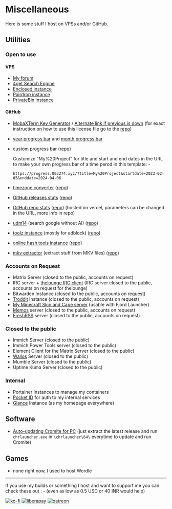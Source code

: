 # Miscellaneous

Here is some stuff I host on VPSs and/or GitHub.

## Utilities

### Open to use

#### VPS
- [My forum](https://forum.drifty.win)
- [4get Search Engine](https://4get.drifty.win)
- [Enclosed instance](https://enclosed.003274.xyz/)
- [Pairdrop instance](https://pairdrop.drifty.win/)
- [PrivateBin instance](https://bin.drifty.win/)

#### GitHub

- [MobaXTerm Key Generator](https://mobaxterm.003274.xyz/) / [Alternate link if previous is down](https://mobax.003274.xyz) (for exact instruction on how to use this license file go to the [repo](https://github.com/driftywinds/MobaXterm-Keygen))
- [year progress bar](https://progress.003274.xyz/year) and [month progress bar](https://progress.003274.xyz/month)
- custom progress bar ([repo](https://github.com/driftywinds/progress-bar)) 
	
	Customize "My%20Project" for title and start and end dates in the URL to make your own progress bar of a time perod in this template: - 
	
	`https://progress.003274.xyz/?title=My%20Project&startdate=2023-02-05&enddate=2024-04-06`

- [timezone converter](https://timezone.003274.xyz) ([repo](https://github.com/driftywinds/timezone-converter))
- [GitHub releases stats](https://releases.drifty.win/) ([repo](https://github.com/driftywinds/gh-release-stats))
- [GitHub repo stats](https://stats.drifty.win/api/pin?username=driftywinds&repo=ytm-builds&title_color=fff&icon_color=f9f9f9&text_color=9f9f9f&bg_color=151515) ([repo](https://github.com/driftywinds/gh-stats)) (hosted on vercel, parameters can be changed in the URL, more info in repo)
- [udm14](https://driftywinds.github.io/udm14/) (search google without AI) ([repo](https://github.com/driftywinds/udm14))
- [toolz instance](https://driftywinds.github.io/toolz/) (mostly for adblock) ([repo](https://github.com/driftywinds/toolz))
- [online hash tools instance](https://driftywinds.github.io/online-tools/) ([repo](https://github.com/driftywinds/online-tools))
- [mkv extractor](https://driftywinds.github.io/mkv-extract/) (extract stuff from MKV files) ([repo](https://github.com/driftywinds/mkv-extract))

### Accounts on Request

- Matrix Server (closed to the public, accounts on request)
- IRC server + [thelounge IRC client](https://github.com/thelounge/thelounge) (IRC server closed to the public, accounts on request for thelounge)
- Bitwarden Instance (closed to the public, accounts on request)
- [Troddit](https://github.com/burhan-syed/troddit) Instance (closed to the public, accounts on request)
- [My Minecraft Skin and Cape server](https://drasl.drifty.win) (usable with Fjord Launcher)
- [Memos](https://github.com/usememos/memos) server (closed to the public, accounts on request)
- [FreshRSS](https://frss.003274.xyz) server (closed to the public, accounts on request)

### Closed to the public

- Immich Server (closed to the public)
- Immich Power Tools server (closed to the public)
- Element Client for the Matrix Server (closed to the public)
- [Wallos](https://github.com/ellite/Wallos) Server (closed to the public)
- Mumble Server (closed to the public)
- Uptime Kuma Server (closed to the public)

### Internal

- Portainer Instances to manage my containers
- [Pocket ID](https://github.com/stonith404/pocket-id) for auth to my internal services
- [Glance](https://github.com/glanceapp/glance) Instance (as my homepage everywhere)


## Software

- [Auto-updating Cromite for PC](https://github.com/driftywinds/cromitePC) (just extract the latest release and run `chrlauncher.exe` in `\chrlauncher\64\` everytime to update and run Cromite)

## Games

- none right now, I used to host Wordle

<hr/>

If you use my builds or something I host and want to support me you can check these out : - (even as low as 0.5 USD or 40 INR would help)

[![ko-fi](https://ko-fi.com/img/githubbutton_sm.svg)](https://ko-fi.com/driftywinds) [![liberapay](https://liberapay.com/assets/widgets/donate.svg)](https://liberapay.com/driftywinds/donate)  [![patreon](https://i.ibb.co/th46pRP/30-height.png)](https://www.patreon.com/bePatron?u=67102544)
